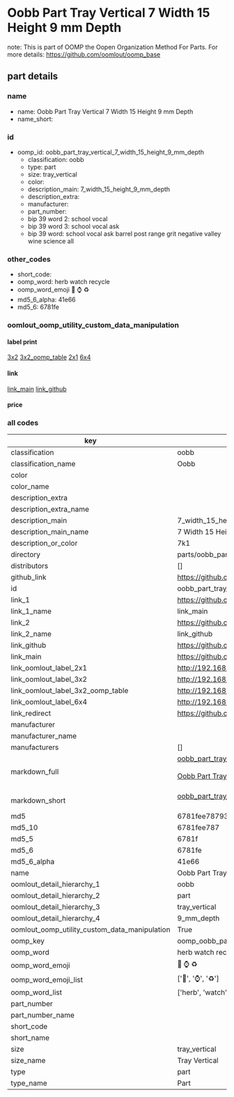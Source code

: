 # Oobb Part Tray Vertical 7 Width 15 Height 9 mm Depth  

note: This is part of OOMP the Oopen Organization Method For Parts. For more details: https://github.com/oomlout/oomp_base

##  part details
  







### name
* name: Oobb Part Tray Vertical 7 Width 15 Height 9 mm Depth
* name_short: 
### id
* oomp_id: oobb_part_tray_vertical_7_width_15_height_9_mm_depth
  * classification: oobb
  * type: part
  * size: tray_vertical
  * color: 
  * description_main: 7_width_15_height_9_mm_depth
  * description_extra: 
  * manufacturer: 
  * part_number: 
  * bip 39 word 2: school vocal
  * bip 39 word 3: school vocal ask
  * bip 39 word: school vocal ask barrel post range grit negative valley wine science all

### other_codes
* short_code: 
* oomp_word: herb watch recycle
* oomp_word_emoji :herb: :watch: :recycle:
* md5_6_alpha: 41e66
* md5_6: 6781fe






### oomlout_oomp_utility_custom_data_manipulation
#### label print
[3x2](http://192.168.1.245:1112/?label=oomp%2041e66)
[3x2_oomp_table](http://192.168.1.108:1112/?label=oomp%2041e66)
[2x1](http://192.168.1.242:1112/?label=oomp%2041e66)
[6x4](http://192.168.1.55:1112/?label=oomp%2041e66)    

#### link

[link_main](https://github.com/oomlout/oomlout_oomp_version_1_messy/tree/main/parts/oobb_part_tray_vertical_7_width_15_height_9_mm_depth) [link_github](https://github.com/oomlout/oomlout_oomp_version_1_messy/tree/main/parts/oobb_part_tray_vertical_7_width_15_height_9_mm_depth)                             

#### price







### all codes 
| key | value |  
| --- | --- |  
| classification | oobb |  
| classification_name | Oobb |  
| color |  |  
| color_name |  |  
| description_extra |  |  
| description_extra_name |  |  
| description_main | 7_width_15_height_9_mm_depth |  
| description_main_name | 7 Width 15 Height 9 mm Depth |  
| description_or_color | 7k1 |  
| directory | parts/oobb_part_tray_vertical_7_width_15_height_9_mm_depth |  
| distributors | [] |  
| github_link | https://github.com/oomlout/oomlout_oomp_part_src/tree/main/parts/oobb_part_tray_vertical_7_width_15_height_9_mm_depth |  
| id | oobb_part_tray_vertical_7_width_15_height_9_mm_depth |  
| link_1 | https://github.com/oomlout/oomlout_oomp_version_1_messy/tree/main/parts/oobb_part_tray_vertical_7_width_15_height_9_mm_depth |  
| link_1_name | link_main |  
| link_2 | https://github.com/oomlout/oomlout_oomp_version_1_messy/tree/main/parts/oobb_part_tray_vertical_7_width_15_height_9_mm_depth |  
| link_2_name | link_github |  
| link_github | https://github.com/oomlout/oomlout_oomp_version_1_messy/tree/main/parts/oobb_part_tray_vertical_7_width_15_height_9_mm_depth |  
| link_main | https://github.com/oomlout/oomlout_oomp_version_1_messy/tree/main/parts/oobb_part_tray_vertical_7_width_15_height_9_mm_depth |  
| link_oomlout_label_2x1 | http://192.168.1.242:1112/?label=oomp%2041e66 |  
| link_oomlout_label_3x2 | http://192.168.1.245:1112/?label=oomp%2041e66 |  
| link_oomlout_label_3x2_oomp_table | http://192.168.1.108:1112/?label=oomp%2041e66 |  
| link_oomlout_label_6x4 | http://192.168.1.55:1112/?label=oomp%2041e66 |  
| link_redirect | https://github.com/oomlout/oomlout_oomp_version_1_messy/tree/main/parts/oobb_part_tray_vertical_7_width_15_height_9_mm_depth |  
| manufacturer |  |  
| manufacturer_name |  |  
| manufacturers | [] |  
| markdown_full | [oobb_part_tray_vertical_7_width_15_height_9_mm_depth](none)<br>[](none)<br>[Oobb Part Tray Vertical 7 Width 15 Height 9 Mm Depth](none)<br><br> |  
| markdown_short | [oobb_part_tray_vertical_7_width_15_height_9_mm_depth](none)<br><br> |  
| md5 | 6781fee78793ecd6c754512c1abd5606 |  
| md5_10 | 6781fee787 |  
| md5_5 | 6781f |  
| md5_6 | 6781fe |  
| md5_6_alpha | 41e66 |  
| name | Oobb Part Tray Vertical 7 Width 15 Height 9 mm Depth |  
| oomlout_detail_hierarchy_1 | oobb |  
| oomlout_detail_hierarchy_2 | part |  
| oomlout_detail_hierarchy_3 | tray_vertical |  
| oomlout_detail_hierarchy_4 | 9_mm_depth |  
| oomlout_oomp_utility_custom_data_manipulation | True |  
| oomp_key | oomp_oobb_part_tray_vertical_7_width_15_height_9_mm_depth |  
| oomp_word | herb watch recycle |  
| oomp_word_emoji | :herb: :watch: :recycle: |  
| oomp_word_emoji_list | [':herb:', ':watch:', ':recycle:'] |  
| oomp_word_list | ['herb', 'watch', 'recycle'] |  
| part_number |  |  
| part_number_name |  |  
| short_code |  |  
| short_name |  |  
| size | tray_vertical |  
| size_name | Tray Vertical |  
| type | part |  
| type_name | Part |  
